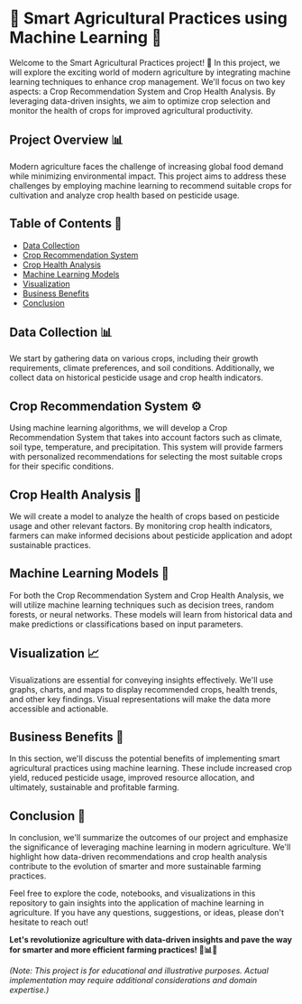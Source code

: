 # 🌾 Smart Agricultural Practices using Machine Learning 🚜

Welcome to the Smart Agricultural Practices project! 🌱 In this project, we will explore the exciting world of modern agriculture by integrating machine learning techniques to enhance crop management. We'll focus on two key aspects: a Crop Recommendation System and Crop Health Analysis. By leveraging data-driven insights, we aim to optimize crop selection and monitor the health of crops for improved agricultural productivity.

## Project Overview 📊

Modern agriculture faces the challenge of increasing global food demand while minimizing environmental impact. This project aims to address these challenges by employing machine learning to recommend suitable crops for cultivation and analyze crop health based on pesticide usage.

## Table of Contents 📑

- [Data Collection](#data-collection)
- [Crop Recommendation System](#crop-recommendation-system)
- [Crop Health Analysis](#crop-health-analysis)
- [Machine Learning Models](#machine-learning-models)
- [Visualization](#visualization)
- [Business Benefits](#business-benefits)
- [Conclusion](#conclusion)

## Data Collection 📊

We start by gathering data on various crops, including their growth requirements, climate preferences, and soil conditions. Additionally, we collect data on historical pesticide usage and crop health indicators.

## Crop Recommendation System ⚙️

Using machine learning algorithms, we will develop a Crop Recommendation System that takes into account factors such as climate, soil type, temperature, and precipitation. This system will provide farmers with personalized recommendations for selecting the most suitable crops for their specific conditions.

## Crop Health Analysis 🌿

We will create a model to analyze the health of crops based on pesticide usage and other relevant factors. By monitoring crop health indicators, farmers can make informed decisions about pesticide application and adopt sustainable practices.

## Machine Learning Models 🤖

For both the Crop Recommendation System and Crop Health Analysis, we will utilize machine learning techniques such as decision trees, random forests, or neural networks. These models will learn from historical data and make predictions or classifications based on input parameters.

## Visualization 📈

Visualizations are essential for conveying insights effectively. We'll use graphs, charts, and maps to display recommended crops, health trends, and other key findings. Visual representations will make the data more accessible and actionable.

## Business Benefits 💼

In this section, we'll discuss the potential benefits of implementing smart agricultural practices using machine learning. These include increased crop yield, reduced pesticide usage, improved resource allocation, and ultimately, sustainable and profitable farming.

## Conclusion 📝

In conclusion, we'll summarize the outcomes of our project and emphasize the significance of leveraging machine learning in modern agriculture. We'll highlight how data-driven recommendations and crop health analysis contribute to the evolution of smarter and more sustainable farming practices.

Feel free to explore the code, notebooks, and visualizations in this repository to gain insights into the application of machine learning in agriculture. If you have any questions, suggestions, or ideas, please don't hesitate to reach out!

**Let's revolutionize agriculture with data-driven insights and pave the way for smarter and more efficient farming practices! 🌾📊🌱**

*(Note: This project is for educational and illustrative purposes. Actual implementation may require additional considerations and domain expertise.)*
